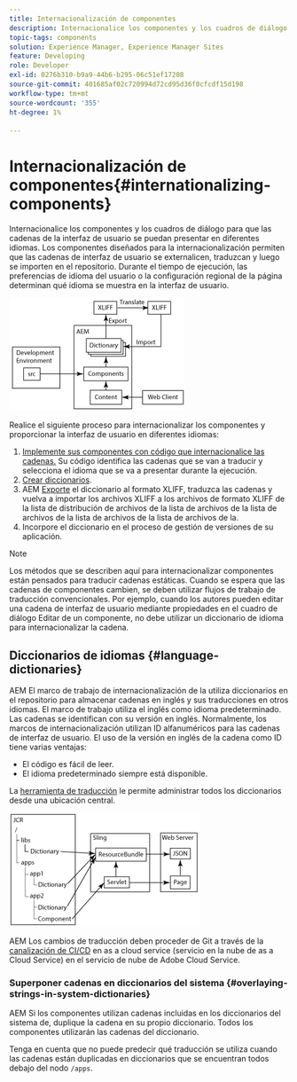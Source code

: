 ```yaml
---
title: Internacionalización de componentes
description: Internacionalice los componentes y los cuadros de diálogo para que las cadenas de la interfaz de usuario se puedan presentar en diferentes idiomas
topic-tags: components
solution: Experience Manager, Experience Manager Sites
feature: Developing
role: Developer
exl-id: 0276b310-b9a9-44b6-b295-06c51ef17208
source-git-commit: 401685af02c720994d72cd95d36f0cfcdf15d198
workflow-type: tm+mt
source-wordcount: '355'
ht-degree: 1%

---
```


# Internacionalización de componentes{#internationalizing-components}

Internacionalice los componentes y los cuadros de diálogo para que las cadenas de la interfaz de usuario se puedan presentar en diferentes idiomas. Los componentes diseñados para la internacionalización permiten que las cadenas de interfaz de usuario se externalicen, traduzcan y luego se importen en el repositorio. Durante el tiempo de ejecución, las preferencias de idioma del usuario o la configuración regional de la página determinan qué idioma se muestra en la interfaz de usuario.

![i18n-components-1.png](/help/implementing/developing/extending/assets/i18n-comp1.png)

Realice el siguiente proceso para internacionalizar los componentes y proporcionar la interfaz de usuario en diferentes idiomas:

1. [Implemente sus componentes con código que internacionalice las cadenas.](/help/implementing/developing/extending/i18n/dev.md) Su código identifica las cadenas que se van a traducir y selecciona el idioma que se va a presentar durante la ejecución.
1. [Crear diccionarios](/help/implementing/developing/extending/i18n/translator.md#creating-a-dictionary).
1. AEM [Exporte](/help/implementing/developing/extending/i18n/translator.md#exporting-a-dictionary) el diccionario al formato XLIFF, traduzca las cadenas y vuelva a importar los archivos XLIFF a los archivos de formato XLIFF de la lista de distribución de archivos de la lista de archivos de la lista de archivos de la lista de archivos de la lista de archivos de la.
1. Incorpore el diccionario en el proceso de gestión de versiones de su aplicación.

>[!NOTE]
>
>Los métodos que se describen aquí para internacionalizar componentes están pensados para traducir cadenas estáticas. Cuando se espera que las cadenas de componentes cambien, se deben utilizar flujos de trabajo de traducción convencionales. Por ejemplo, cuando los autores pueden editar una cadena de interfaz de usuario mediante propiedades en el cuadro de diálogo Editar de un componente, no debe utilizar un diccionario de idioma para internacionalizar la cadena.

## Diccionarios de idiomas {#language-dictionaries}

AEM El marco de trabajo de internacionalización de la utiliza diccionarios en el repositorio para almacenar cadenas en inglés y sus traducciones en otros idiomas. El marco de trabajo utiliza el inglés como idioma predeterminado. Las cadenas se identifican con su versión en inglés. Normalmente, los marcos de internacionalización utilizan ID alfanuméricos para las cadenas de interfaz de usuario. El uso de la versión en inglés de la cadena como ID tiene varias ventajas:

* El código es fácil de leer.
* El idioma predeterminado siempre está disponible.

La [herramienta de traducción](/help/implementing/developing/extending/i18n/translator.md) le permite administrar todos los diccionarios desde una ubicación central.

![i18n-components-2](/help/implementing/developing/extending/assets/i18n-comp2.png)

AEM Los cambios de traducción deben proceder de Git a través de la [canalización de CI/CD](/help/implementing/cloud-manager/configuring-pipelines/introduction-ci-cd-pipelines.md) en as a cloud service (servicio en la nube de as a Cloud Service) en el servicio de nube de Adobe Cloud Service.

### Superponer cadenas en diccionarios del sistema {#overlaying-strings-in-system-dictionaries}

AEM Si los componentes utilizan cadenas incluidas en los diccionarios del sistema de, duplique la cadena en su propio diccionario. Todos los componentes utilizarán las cadenas del diccionario.

Tenga en cuenta que no puede predecir qué traducción se utiliza cuando las cadenas están duplicadas en diccionarios que se encuentran todos debajo del nodo `/apps`.
